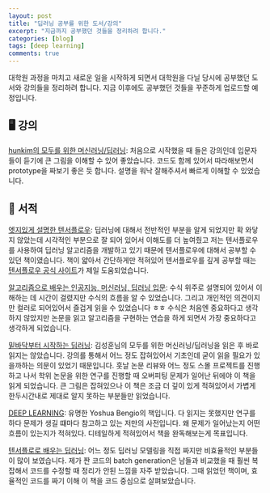 ```yaml
---
layout: post
title: "딥러닝 공부를 위한 도서/강의"
excerpt: "지금까지 공부했던 것들을 정리하려 합니다."
categories: [blog]
tags: [deep learning]
comments: true
---
```


대학원 과정을 마치고 새로운 일을 시작하게 되면서 대학원을 다닐 당시에 공부했던 도서와 강의들을 정리하려 합니다. 지금 이후에도 공부했던 것들을 꾸준하게 업로드할 예정입니다.

## 🖥 강의 

[hunkim의 모두를 위한 머신러닝/딥러닝][모두를 위한]: 처음으로 시작했을 때 들은 강의인데 입문자들이 듣기에 큰 그림을 이해할 수 있어 좋았습니다. 코드도 함께 있어서 따라해보면서 prototype을 짜보기 좋은 듯 합니다. 설명을 워낙 잘해주셔서 빠르게 이해할 수 있었습니다.

## 📙 서적

[엣지있게 설명한 텐서플로우][엣지]: 딥러닝에 대해서 전반적인 부분을 알게 되었지만 확 와닿지 않았는데 시각적인 부분으로 잘 되어 있어서 이해도를 더 높여줬고 저는 텐서플로우를 사용하여 딥러닝 알고리즘을 개발하고 있기 때문에 텐서플로우에 대해서 공부할 수 있던 책이였습니다. 책이 얇아서 간단하게만 적혀있어 텐서플로우를 깊게 공부할 때는 [텐서플로우 공식 사이트](https://www.tensorflow.org)가 제일 도움되었습니다. 

[알고리즘으로 배우는 인공지능, 머신러닝, 딥러닝 입문][알고리즘]: 수식 위주로 설명되어 있어서 이해하는 데 시간이 걸렸지만 수식의 흐름을 알 수 있었습니다. 그리고 개인적인 의견이지만 컬러로 되어있어서 즐겁게 읽을 수 있었습니다 ㅎㅎ 수식은 처음엔 중요하다고 생각하지 않았지만 논문을 읽고 알고리즘을 구현하는 연습을 하게 되면서 가장 중요하다고 생각하게 되었습니다.

[밑바닥부터 시작하는 딥러닝][밑바닥]: 김성훈님의 모두를 위한 머신러닝/딥러닝을 읽은 후 바로 읽지는 않았습니다. 강의를 통해서 어느 정도 잡혀있어서 기초인데 굳이 읽을 필요가 있을까하는 의문이 있었기 때문입니다. 훗날 논문 리뷰와 어느 정도 스몰 프로젝트를 진행하고 나서 학위 논문을 위한 연구를 진행할 때 오버피팅 문제가 일어난 뒤에야 이 책을 읽게 되었습니다. 큰 그림은 잡혀있으나 이 책은 조금 더 깊이 있게 적혀있어서 가볍게 한두시간내로 제대로 알지 못하는 부분들만 읽었습니다.

[DEEP LEARNING][deeplearning]: 유명한 Yoshua Bengio의 책입니다. 다 읽지는 못했지만 연구를 하다 문제가 생길 떄마다 참고하고 있는 저만의 사전입니다. 왜 문제가 일어났는지 어떤 흐름이 있는지가 적혀있다. 디테일하게 적혀있어서 책을 완독해보는게 목표입니다.

[텐서플로로 배우는 딥러닝][텐서플로]: 어느 정도 딥러닝 모델링을 직접 짜지만 비효율적인 부분들이 많이 보였습니다. 제가 짠 코드의 batch generation은 남들과 비교했을 때 훨씬 복잡해서 코드를 수정할 때 정리가 안된 느낌을 자주 받았습니다. 그때 읽었던 책이며, 효율적인 코드를 짜기 이해 이 책을 코드 중심으로 살펴보았습니다.

[모두를 위한]: https://hunkim.github.io/ml/
[엣지]: http://www.kyobobook.co.kr/product/detailViewKor.laf?ejkGb=KOR&mallGb=KOR&barcode=9791156004769&orderClick=LAH&Kc=
[알고리즘]: http://www.kyobobook.co.kr/product/detailViewKor.laf?ejkGb=KOR&mallGb=KOR&barcode=9791158390419&orderClick=LAG&Kc=
[밑바닥]: http://www.kyobobook.co.kr/product/detailViewKor.laf?ejkGb=KOR&mallGb=KOR&barcode=9788968484636&orderClick=LAH&Kc=
[deeplearning]: http://www.kyobobook.co.kr/product/detailViewEng.laf?ejkGb=ENG&mallGb=ENG&barcode=9780262035613&orderClick=LAG&Kc=
[텐서플로]: http://www.kyobobook.co.kr/product/detailViewKor.laf?ejkGb=KOR&mallGb=KOR&barcode=9788931458398&orderClick=LAH&Kc=






